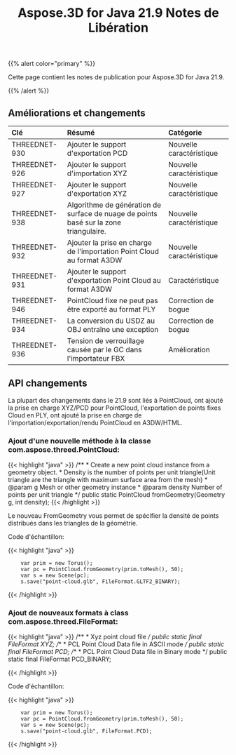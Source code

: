 ﻿---
title: Aspose.3D for Java 21.9 Notes de Libération
type: docs
weight: 4
url: /fr/java/aspose-3d-for-java-21-9-release-notes/
---
{{% alert color="primary" %}}

Cette page contient les notes de publication pour Aspose.3D for Java 21.9.

{{% /alert %}}
## **Améliorations et changements**

|**Clé**|**Résumé**|**Catégorie**|
|:- |:- |:- |
|THREEDNET-930 |Ajouter le support d'exportation PCD|Nouvelle caractéristique|
|THREEDNET-926 |Ajouter le support d'importation XYZ|Nouvelle caractéristique|
|THREEDNET-927 |Ajouter le support d'exportation XYZ|Nouvelle caractéristique|
|THREEDNET-938 |Algorithme de génération de surface de nuage de points basé sur la zone triangulaire.|Nouvelle caractéristique|
|THREEDNET-932 |Ajouter la prise en charge de l'importation Point Cloud au format A3DW|Nouvelle caractéristique|
|THREEDNET-931 |Ajouter le support d'exportation Point Cloud au format A3DW|Caractéristique|
|THREEDNET-946 |PointCloud fixe ne peut pas être exporté au format PLY|Correction de bogue|
|THREEDNET-934 |La conversion du USDZ au OBJ entraîne une exception|Correction de bogue|
|THREEDNET-936 |Tension de verrouillage causée par le GC dans l'importateur FBX|Amélioration|


## API changements ##


La plupart des changements dans le 21.9 sont liés à PointCloud, ont ajouté la prise en charge XYZ/PCD pour PointCloud, l'exportation de points fixes Cloud en PLY, ont ajouté la prise en charge de l'importation/exportation/rendu PointCloud en A3DW/HTML.


### Ajout d'une nouvelle méthode à la classe com.aspose.threed.PointCloud:

{{< highlight "java" >}}
    /**
     * Create a new point cloud instance from a geometry object.
     * Density is the number of points per unit triangle(Unit triangle are the triangle with maximum surface area from the mesh)
     * @param g Mesh or other geometry instance
     * @param density Number of points per unit triangle
     */
    public static PointCloud fromGeometry(Geometry g, int density);
{{< /highlight >}}


Le nouveau FromGeometry vous permet de spécifier la densité de points distribués dans les triangles de la géométrie.

Code d'échantillon:

{{< highlight "java" >}}

        var prim = new Torus();
        var pc = PointCloud.fromGeometry(prim.toMesh(), 50);
        var s = new Scene(pc);
        s.save("point-cloud.glb", FileFormat.GLTF2_BINARY);

{{< /highlight >}}


### Ajout de nouveaux formats à class com.aspose.threed.FileFormat:

{{< highlight "java" >}}
    /**
     * Xyz point cloud file
     */
    public static final FileFormat XYZ;
    /**
     * PCL Point Cloud Data file in ASCII mode
     */
    public static final FileFormat PCD;
    /**
     * PCL Point Cloud Data file in Binary mode
     */
    public static final FileFormat PCD_BINARY;

{{< /highlight >}}


Code d'échantillon:

{{< highlight "java" >}}

        var prim = new Torus();
        var pc = PointCloud.fromGeometry(prim.toMesh(), 50);
        var s = new Scene(pc);
        s.save("point-cloud.glb", FileFormat.PCD);

{{< /highlight >}}